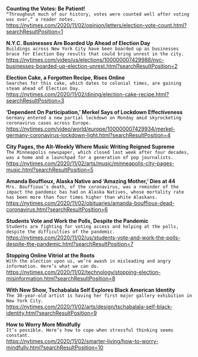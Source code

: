 **Counting the Votes: Be Patient!**\
`“Throughout much of our history, votes were counted well after voting was over,” a reader notes.`\
https://nytimes.com/2020/11/02/opinion/letters/election-vote-count.html?searchResultPosition=1

**N.Y.C. Businesses Are Boarded Up Ahead of Election Day**\
`Buildings across New York City have been boarded up as businesses brace for Election Day results that could bring unrest in the city.`\
https://nytimes.com/video/us/elections/100000007429988/nyc-businesses-boarded-up-election-unrest.html?searchResultPosition=2

**Election Cake, a Forgotten Recipe, Rises Online**\
`Searches for this cake, which dates to colonial times, are gaining steam ahead of Election Day.`\
https://nytimes.com/2020/11/02/dining/election-cake-recipe.html?searchResultPosition=3

**‘Dependent On Participation,’ Merkel Says of Lockdown Effectiveness**\
`Germany entered a new partial lockdown on Monday amid skyrocketing coronavirus cases across Europe.`\
https://nytimes.com/video/world/europe/100000007429934/merkel-germany-coronavirus-lockdown-light.html?searchResultPosition=4

**City Pages, the Alt-Weekly Where Music Writing Reigned Supreme**\
`The Minneapolis newspaper, which closed last week after four decades, was a home and a launchpad for a generation of pop journalists.`\
https://nytimes.com/2020/11/02/arts/music/minneapolis-city-pages-music.html?searchResultPosition=5

**Amanda Bouffioux, Alaska Native and ‘Amazing Mother,’ Dies at 44**\
`Mrs. Bouffioux’s death, of the coronavirus, was a reminder of the impact the pandemic has had on Alaska Natives, whose mortality rate has been more than four times higher than white Alaskans.`\
https://nytimes.com/2020/11/02/obituaries/amanda-bouffioux-dead-coronavirus.html?searchResultPosition=6

**Students Vote and Work the Polls, Despite the Pandemic**\
`Students are fighting for voting access and helping at the polls, despite the difficulties of the pandemic.`\
https://nytimes.com/2020/11/02/us/students-vote-and-work-the-polls-despite-the-pandemic.html?searchResultPosition=7

**Stopping Online Vitriol at the Roots**\
`With the election upon us, we’re awash in misleading and angry information. Here’s what we can do.`\
https://nytimes.com/2020/11/02/technology/stopping-election-misinformation.html?searchResultPosition=8

**With New Show, Tschabalala Self Explores Black American Identity**\
`The 30-year-old artist is having her first major gallery exhibition in New York City.`\
https://nytimes.com/2020/11/02/arts/design/tschabalala-self-black-identity.html?searchResultPosition=9

**How to Worry More Mindfully**\
`It’s possible. Here’s how to cope when stressful thinking seems constant.`\
https://nytimes.com/2020/11/02/smarter-living/how-to-worry-mindfully.html?searchResultPosition=10

